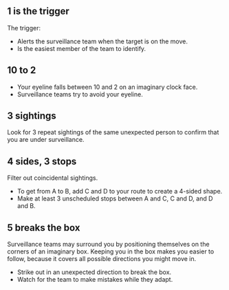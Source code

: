 [Title]: # (Five Rules of Counter-Surveillance)
[Order]: # (3)

## 1 is the trigger

The trigger: 
*	Alerts the surveillance team when the target is on the move. 
*	Is the easiest member of the team to identify.

## 10 to 2

*	Your eyeline falls between 10 and 2 on an imaginary clock face. 
*	Surveillance teams try to avoid your eyeline.

## 3 sightings

Look for 3 repeat sightings of the same unexpected person to confirm that you are under surveillance.

## 4 sides, 3 stops

Filter out coincidental sightings.

*	To get from A to B, add C and D to your route to create a 4-sided shape. 
*	Make at least 3 unscheduled stops between A and C, C and D, and D and B.  

## 5 breaks the box

Surveillance teams may surround you by positioning themselves on the corners of an imaginary box. Keeping you in the box makes you easier to follow, because it covers all possible directions you might move in. 

*	Strike out in an unexpected direction to break the box.
*	Watch for the team to make mistakes while they adapt.
